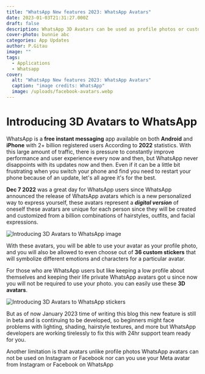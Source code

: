 ```yaml
---
title: "WhatsApp New features 2023: WhatsApp Avatars"
date: 2023-01-03T21:31:27.000Z
draft: false
description: WhatsApp 3D Avatars can be used as profile photos or custom stickers.
cover-photo: bunnie abc
categories: App Updates
author: P.Gitau
image: ""
tags:
  - Applications
  - Whatsapp
cover:
  alt: "WhatsApp New features 2023: WhatsApp Avatars"
  caption: "image credits: WhatsApp"
  image: /uploads/facebook-avatars.webp
---
```

# Introducing 3D Avatars to WhatsApp

WhatsApp is a **free instant messaging** app available on both **Android** and **iPhone** with 2+ billion registered users According to **2022** statistics. With this large amount of traffic, there is pressure to constantly improve performance and user experience every now and then, but WhatsApp never disappoints with its updates now and then. Even if it can be a little bit frustrating when you switch your phone and find you need to restart your phone because of an update, let's all agree it's for the best.

**Dec 7 2022** was a great day for WhatsApp users since WhatsApp announced the release of WhatsApp avatars which is a new personalized way to express yourself, these avatars represent a **_digital version_** of oneself these avatars are unique for each person since they will be created and customized from a billion combinations of hairstyles, outfits, and facial expressions.

![Introducing 3D Avatars to WhatsApp image](/uploads/01_avatar-sticker-pack.webp)

With these avatars, you will be able to use your avatar as your profile photo, and you will also be allowed to even choose out of **36 custom stickers** that will symbolize different emotions and characters for a particular avatar.

For those who are WhatsApp users but like keeping a low profile about themselves and keeping their life private WhatsApp avatars got u since now you will not be required to use your photo. you can easily use these **3D avatars**.

![Introducing 3D Avatars to WhatsApp stickers](/uploads/02_avatars-in-chat.webp)

But as of now January 2023 time of writing this blog this new feature is still in beta and is continuing to be developed, so beginners might face problems with lighting, shading, hairstyle textures, and more but WhatsApp developers are working tirelessly to fix this with 24hr support team ready for you.

Another limitation is that avatars unlike profile photos WhatsApp avatars can not be used on Instagram or Facebook nor can you use your Meta avatar from Instagram or Facebook on WhatsApp